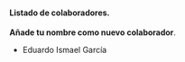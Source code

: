 #### Listado de colaboradores.

__Añade tu nombre como nuevo colaborador__.

* Eduardo Ismael García

